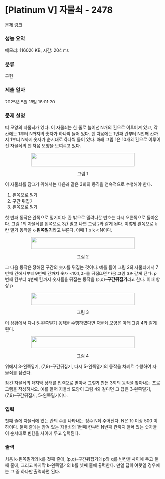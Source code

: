 # [Platinum V] 자물쇠 - 2478 

[문제 링크](https://www.acmicpc.net/problem/2478) 

### 성능 요약

메모리: 116020 KB, 시간: 204 ms

### 분류

구현

### 제출 일자

2025년 5월 18일 16:01:20

### 문제 설명

<p>띠 모양의 자물쇠가 있다. 이 자물쇠는 한 줄로 늘어선 N개의 칸으로 이루어져 있고, 각 칸에는 1부터 N까지의 숫자가 하나씩 들어 있다. 맨 처음에는 1번째 칸부터 N번째 칸까지 1부터 N까지 숫자가 순서대로 하나씩 들어 있다. 아래 그림 1은 10개의 칸으로 이루어진 자물쇠의 맨 처음 모양을 보여주고 있다.</p>

<p style="text-align: center;"><img alt="" src="https://upload.acmicpc.net/50c10caf-437f-4e2e-bd9a-d62fa2299a63/-/preview/" style="width: 337px; height: 43px;"></p>

<p style="text-align: center;">그림 1</p>

<p>이 자물쇠를 잠그기 위해서는 다음과 같은 3회의 동작을 연속적으로 수행해야 한다.</p>

<ol>
	<li>왼쪽으로 밀기</li>
	<li>구간 뒤집기</li>
	<li>왼쪽으로 밀기</li>
</ol>

<p>첫 번째 동작은 왼쪽으로 밀기이다. 칸 밖으로 밀려나간 번호는 다시 오른쪽으로 돌아온다. 그림 1의 자물쇠를 왼쪽으로 3칸 밀고 나면 그림 2와 같게 된다. 이렇게 왼쪽으로 k칸 밀기 동작을 k-<strong>왼쪽밀기</strong>라고 부른다. 이때 1 ≤ k < N이다.</p>

<p style="text-align: center;"><img alt="" src="https://upload.acmicpc.net/d6370f4b-2405-40ea-83e9-f952505bb876/-/preview/" style="width: 337px; height: 39px;"></p>

<p style="text-align: center;">그림 2</p>

<p>그 다음 동작은 정해진 구간의 숫자를 뒤집는 것이다. 예를 들어 그림 2의 자물쇠에서 7번째 칸에서부터 9번째 칸까지 숫자 <10,1,2>를 뒤집으면 다음 그림 3과 같게 된다. p번째 칸부터 q번째 칸까지 숫자들을 뒤집는 동작을 (p,q)-<strong>구간뒤집기</strong>라고 한다. 이때 항상 p<q이다.</p>

<p style="text-align: center;"><img alt="" src="https://upload.acmicpc.net/9e843ea9-0df6-4c14-8f92-4cfdb9afaa81/-/preview/" style="width: 337px; height: 39px;"></p>

<p style="text-align: center;">그림 3</p>

<p>이 상황에서 다시 5-왼쪽밀기 동작을 수행하였다면 자물쇠 모양은 아래 그림 4와 같게 된다.</p>

<p style="text-align: center;"><img alt="" src="https://upload.acmicpc.net/1daeb024-6484-4825-bad8-2c4a073ee2c1/-/preview/" style="width: 337px; height: 39px;"></p>

<p style="text-align: center;">그림 4</p>

<p>위에서 3-왼쪽밀기, (7,9)-구간뒤집기, 다시 5-왼쪽밀기의 동작을 차례로 수행하여 자물쇠를 잠궜다.</p>

<p>잠긴 자물쇠의 마지막 상태를 입력으로 받아서 그렇게 만든 3회의 동작을 찾아내는 프로그램을 작성하시오. 예를 들어 자물쇠 모양이 그림 4와 같다면 그 답은 3-왼쪽밀기, (7,9)-구간뒤집기, 5-왼쪽밀기이다.</p>

### 입력 

 <p>첫째 줄에 자물쇠에 있는 칸의 수를 나타내는 정수 N이 주어진다. N은 10 이상 500 이하이다. 둘째 줄에는 잠겨 있는 자물쇠의 1번째 칸부터 N번째 칸까지 들어 있는 숫자들이 순서대로 빈칸을 사이에 두고 입력된다.</p>

### 출력 

 <p>처음 k-왼쪽밀기의 k를 첫째 줄에, (p,q)-구간뒤집기의 p와 q를 빈칸을 사이에 두고 둘째 줄에, 그리고 마지막 k-왼쪽밀기의 k를 셋째 줄에 출력한다. 만일 답이 여럿일 경우에는 그 중 하나만 출력하면 된다.</p>

